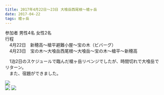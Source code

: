 ```yaml
---
title: 2017年4月22日～23日 大喰岳西尾根～槍ヶ岳
date: 2017-04-22
tags: 槍ヶ岳
---
```


参加者 男性4名 女性2名  
行程  
　4月22日　新穂高～槍平避難小屋～宝の木（ビバーグ）  
　4月23日　宝の木～大喰岳西尾根～大喰岳～宝の木～槍平～新穂高  

　1泊2日のスケジュールで臨んだ槍ヶ岳リベンジでしたが、時間切れで大喰岳でリターン。  
　また、宿題ができました。  

![](/2017/04/22/20170422/img_7600.jpg)  
![](/2017/04/22/20170422/img_7608.jpg)
![](/2017/04/22/20170422/img_7613_2.jpg)
